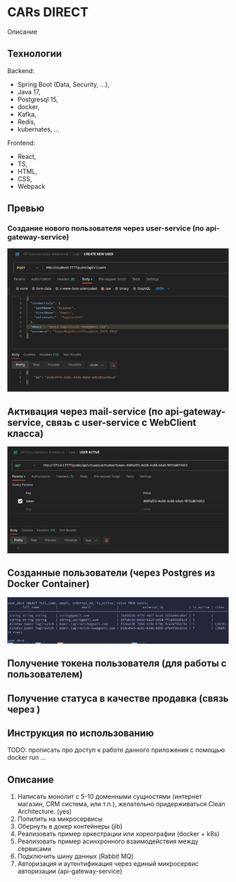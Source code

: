 # CARs DIRECT

Описание

## Технологии

Backend: 
- Spring Boot (Data, Security, ...), 
- Java 17, 
- Postgresql 15, 
- docker, 
- Kafka, 
- Redis, 
- kubernates, ...

Frontend: 
- React, 
- TS, 
- HTML, 
- CSS, 
- Webpack

## Превью

### Создание нового пользователя через user-service (по api-gateway-service)

![create_new_user.png](resources%2Fimages%2Fcreate_new_user.png)

## Активация через mail-service (по api-gateway-service, связь с user-service c WebClient класса)

![user_activate.png](resources%2Fimages%2Fuser_activate.png)

## Созданные пользователи (через Postgres из Docker Container)

![created_users.png](resources%2Fimages%2Fcreated_users.png)

## Получение токена пользователя (для работы с пользователем)



## Получение статуса в качестве продавка (связь через )

## Инструкция по использованию

TODO: прописать про доступ к работе данного приложения с помощью docker run ...

## Описание

1. Написать монолит с 5-10 доменными сущностями (интернет магазин, CRM система, или т.п.), желательно придерживаться Clean Architecture. (yes)
2. Попилить на микросервисы
3. Обернуть в докер контейнеры (jib)
4. Реализовать пример оркестрации или хореографии (docker + k8s)
5. Реализовать пример асинхронного взаимодействия между сервисами
6. Подключить шину данных (Rabbit MQ)
7. Авторизация и аутентификация через единый микросервис авторизации (api-gateway-service)
